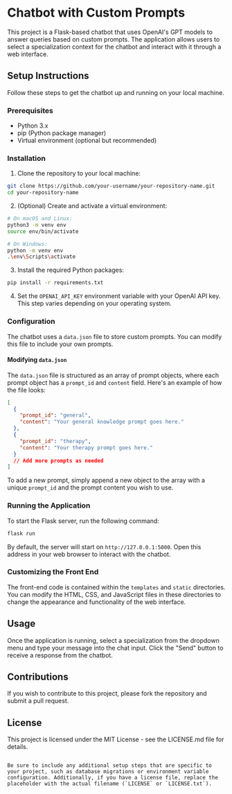 
# Chatbot with Custom Prompts

This project is a Flask-based chatbot that uses OpenAI's GPT models to answer queries based on custom prompts. The application allows users to select a specialization context for the chatbot and interact with it through a web interface.

## Setup Instructions

Follow these steps to get the chatbot up and running on your local machine.

### Prerequisites

- Python 3.x
- pip (Python package manager)
- Virtual environment (optional but recommended)

### Installation

1. Clone the repository to your local machine:

```bash
git clone https://github.com/your-username/your-repository-name.git
cd your-repository-name
```

2. (Optional) Create and activate a virtual environment:

```bash
# On macOS and Linux:
python3 -m venv env
source env/bin/activate

# On Windows:
python -m venv env
.\env\Scripts\activate
```

3. Install the required Python packages:

```bash
pip install -r requirements.txt
```

4. Set the `OPENAI_API_KEY` environment variable with your OpenAI API key. This step varies depending on your operating system.

### Configuration

The chatbot uses a `data.json` file to store custom prompts. You can modify this file to include your own prompts.

#### Modifying `data.json`

The `data.json` file is structured as an array of prompt objects, where each prompt object has a `prompt_id` and `content` field. Here's an example of how the file looks:

```json
[
  {
    "prompt_id": "general",
    "content": "Your general knowledge prompt goes here."
  },
  {
    "prompt_id": "therapy",
    "content": "Your therapy prompt goes here."
  }
  // Add more prompts as needed
]
```

To add a new prompt, simply append a new object to the array with a unique `prompt_id` and the prompt content you wish to use.

### Running the Application

To start the Flask server, run the following command:

```bash
flask run
```

By default, the server will start on `http://127.0.0.1:5000`. Open this address in your web browser to interact with the chatbot.

### Customizing the Front End

The front-end code is contained within the `templates` and `static` directories. You can modify the HTML, CSS, and JavaScript files in these directories to change the appearance and functionality of the web interface.

## Usage

Once the application is running, select a specialization from the dropdown menu and type your message into the chat input. Click the "Send" button to receive a response from the chatbot.

## Contributions

If you wish to contribute to this project, please fork the repository and submit a pull request.

## License

This project is licensed under the MIT License - see the LICENSE.md file for details.
```

Be sure to include any additional setup steps that are specific to your project, such as database migrations or environment variable configuration. Additionally, if you have a license file, replace the placeholder with the actual filename (`LICENSE` or `LICENSE.txt`).